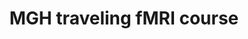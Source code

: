 ---
title: "MGH traveling fMRI course"
project_id: 
date: 
conference_id: ""
presenters:
   - peter_bandettini
summary: "MGH traveling fMRI course, Melbourne, Australia"
file: /assets/presentations/
filename: 
layout: presentation
---